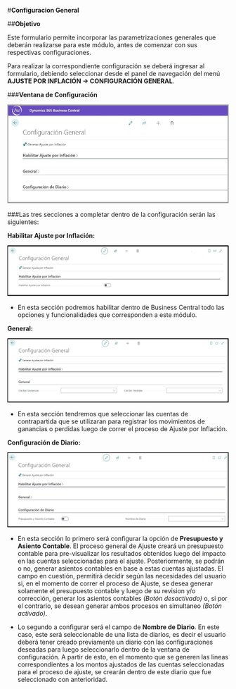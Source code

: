 
#**Configuracion General**


##**Objetivo**

Este formulario permite incorporar las parametrizaciones generales que deberán realizarse para este módulo, antes de comenzar con sus respectivas configuraciones.

Para realizar la correspondiente configuración se deberá ingresar al formulario, debiendo seleccionar desde el panel de navegación del menú **AJUSTE POR INFLACIÓN → CONFIGURACIÓN GENERAL**.


###**Ventana de Configuración**


![Screenshot](img/ConfiguracionGeneral/configuraciongral.jpg)



###Las tres secciones a completar dentro de la configuración serán las siguientes:



**Habilitar Ajuste por Inflación:**


![Screenshot](img/ConfiguracionGeneral/habilitarAjuste.jpg)


* En esta sección podremos habilitar dentro de Business Central todo las opciones y funcionalidades que corresponden a este módulo.




**General:**


![Screenshot](img/ConfiguracionGeneral/general.jpg)


* En esta sección tendremos que seleccionar las cuentas de contrapartida que se utilizaran para registrar los movimientos de ganancias o perdidas luego de correr el proceso de Ajuste por Inflación.




**Configuración de Diario:**


![Screenshot](img/ConfiguracionGeneral/configDiario.jpg)


* En esta sección lo primero será configurar la opción de **Presupuesto y Asiento Contable**. El proceso general de Ajuste creará un presupuesto contable para pre-visualizar los resultados obtenidos
luego del impacto en las cuentas seleccionadas para el ajuste. Posteriormente, se podrán o no, generar asientos contables en base a estas cuentas ajustadas. El campo en cuestión, permitirá decidir según las necesidades del usuario si,
en el momento de correr el proceso de Ajuste, se desea generar solamente el presupuesto contable y luego de su revision y/o corrección, generar los asientos contables *(Botón desactivado)* o, si por el contrario,
se desean generar ambos procesos en simultaneo *(Botón activado)*.


* Lo segundo a configurar será el campo de **Nombre de Diario**. En este caso, este será seleccionable de una lista de diarios, es decir el usuario deberá tener creado previamente un diario con las configuraciones deseadas
para luego seleccionarlo dentro de la ventana de configuración. A partir de esto, en el momento que se generen las lineas correspondientes a los montos ajustados de las cuentas seleccionadas para el proceso de ajuste, se crearán
dentro de este diario que fue seleccionado con anterioridad.